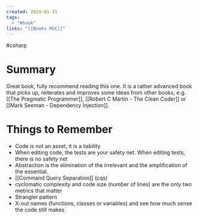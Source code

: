 ```yaml
---
created: 2024-01-31
tags:
  - "#book"
links: "[[Books MOC]]"
---
```


#csharp

# Summary

Great book, fully recommend reading this one. It is a rather advanced book that picks up, reiterates and improves some ideas from other books, e.g. [[The Pragmatic Programmer]], [[Robert C Martin - The Clean Coder]] or [[Mark Seeman - Dependency Injection]].

# Things to Remember

- Code is not an asset, it is a liability
- When editing code, the tests are your safety net. When editing tests, there is no safety net
- Abstraction is the elimination of the irrelevant and the amplification of the essential.
- [[Command Query Separation]] (cqs)
- cyclomatic complexity and code size (number of lines) are the only two metrics that matter
- Strangler pattern
- X-out names (functions, classes or variables) and see how much sense the code still makes
